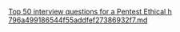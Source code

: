 [Top 50 interview questions for a Pentest Ethical h 796a499186544f55addfef27386932f7.md](https://github.com/aghawmahdi/Ethical-hacking-Q-A/files/12407423/Top.50.interview.questions.for.a.Pentest.Ethical.h.796a499186544f55addfef27386932f7.md)
